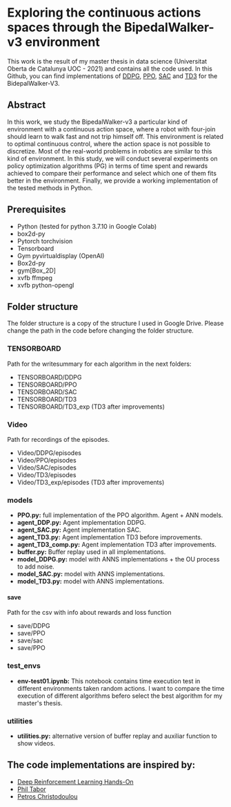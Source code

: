 # Exploring the continuous actions spaces through the BipedalWalker-v3 environment

This work is the result of my master thesis in data science  (Universitat Oberta de Catalunya UOC - 2021)  and contains all the code used. In this Github, you can find implementations of [DDPG](https://arxiv.org/pdf/1509.02971.pdf), [PPO](https://arxiv.org/pdf/1707.06347.pdf), [SAC](https://arxiv.org/abs/1801.01290) and [TD3](https://arxiv.org/abs/1802.09477) for the BidepalWalker-V3. 

## Abstract

In this work, we study the BipedalWalker-v3 a particular kind of environment with a continuous
action space, where a robot with four-join should learn to walk fast and not trip himself off. This
environment is related to optimal continuous control, where the action space is not possible to
discretize. Most of the real-world problems in robotics are similar to this kind of environment.
In this study, we will conduct several experiments on policy optimization algorithms (PG) in
terms of time spent and rewards achieved to compare their performance and select which one
of them fits better in the environment. Finally, we provide a working implementation of the
tested methods in Python.



## Prerequisites
- Python (tested for python 3.7.10 in Google Colab)
- box2d-py
- Pytorch torchvision
- Tensorboard
- Gym pyvirtualdisplay (OpenAI)
- Box2d-py
- gym[Box_2D]
- xvfb ffmpeg
- xvfb python-opengl

## Folder structure

  The folder structure is a copy of the structure I used in Google Drive. Please change the path in the code before changing the folder structure.

### TENSORBOARD

 Path for the writesummary for each algorithm in the next folders:

- TENSORBOARD/DDPG
- TENSORBOARD/PPO
- TENSORBOARD/SAC
- TENSORBOARD/TD3
- TENSORBOARD/TD3_exp (TD3 after improvements)

### Video
Path for recordings of the episodes.

- Video/DDPG/episodes
- Video/PPO/episodes
- Video/SAC/episodes
- Video/TD3/episodes
- Video/TD3_exp/episodes (TD3 after improvements)

### models

- **PPO.py:** full implementation of the PPO algorithm. Agent + ANN models.
- **agent_DDP.py:** Agent implementation DDPG.
- **agent_SAC.py:** Agent implementation SAC.
- **agent_TD3.py:** Agent implementation TD3 before improvements.
- **agent_TD3_comp.py:** Agent implementation TD3 after improvements.
- **buffer.py:** Buffer replay used in all implementations.
- **model_DDPG.py:** model with ANNS implementations + the OU process to add noise.
- **model_SAC.py:** model with ANNS implementations.
- **model_TD3.py:**  model with ANNS implementations.

#### save

Path for the csv with info about rewards and loss function

- save/DDPG
- save/PPO
- save/sac
- save/PPO

### test_envs

- **env-test01.ipynb:** This notebook contains time execution test in different environments taken random actions. I want to compare the time execution of different algorithms befero select the best algorithm for my master's thesis.

### utilities

- **utilities.py:** alternative version of buffer replay and auxiliar function to show videos.

## The code implementations are inspired by:
- [Deep Reinforcement Learning Hands-On](https://github.com/PacktPublishing/Deep-Reinforcement-Learning-Hands-On-Second-Edition)
- [Phil Tabor](https://github.com/philtabor)
- [Petros Christodoulou](https://github.com/p-christ)
